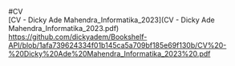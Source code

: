 #CV <br>
[CV - Dicky Ade Mahendra_Informatika_2023](CV - Dicky Ade Mahendra_Informatika_2023.pdf) <br>
https://github.com/dickyadem/Bookshelf-API/blob/1afa739624334f01b145ca5a709bf185e69f130b/CV%20-%20Dicky%20Ade%20Mahendra_Informatika_2023%20.pdf
